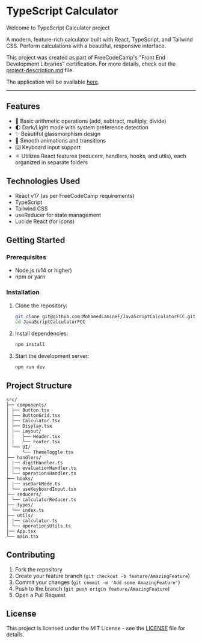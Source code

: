 # TypeScript Calculator

Welcome to TypeScript Calculator project

A modern, feature-rich calculator built with React, TypeScript, and Tailwind CSS. Perform calculations with a beautiful, responsive interface.

This project was created as part of FreeCodeCamp's "Front End Development Libraries" certification. For more details, check out the [project-description.md](project-description.md) file.

The application will be available [here](https://ts-fcc-calc.netlify.app/).

---

## Features

- 🔢 Basic arithmetic operations (add, subtract, multiply, divide)
- 🌓 Dark/Light mode with system preference detection
- ✨ Beautiful glassmorphism design
- 💅 Smooth animations and transitions
- ⌨️ Keyboard input support
- ⚛️ Utilizes React features (reducers, handlers, hooks, and utils), each organized in separate folders

## Technologies Used

- React v17 (as per FreeCodeCamp requirements)
- TypeScript
- Tailwind CSS
- useReducer for state management
- Lucide React (for icons)

## Getting Started

### Prerequisites

- Node.js (v14 or higher)
- npm or yarn

### Installation

1. Clone the repository:

   ```bash
   git clone git@github.com:MohamedLamineF/JavaScriptCalculatorFCC.git
   cd JavaScriptCalculatorFCC
   ```

2. Install dependencies:

   ```bash
   npm install
   ```

3. Start the development server:
   ```bash
   npm run dev
   ```

## Project Structure

```
src/
├── components/
│ ├── Button.tsx
│ ├── ButtonGrid.tsx
│ ├── Calculator.tsx
│ ├── Display.tsx
│ |── Layout/
│ |   ├── Header.tsx
│ |   └── Footer.tsx
│ └── UI/
│     └── ThemeToggle.tsx
├── handlers/
│ |── digitHandler.ts
│ |── evaluationHandler.ts
│ └── operationsHandler.ts
├── hooks/
│ |── useDarkMode.ts
│ └── useKeyboardInput.tsx
├── reducers/
│ └── calculatorReducer.ts
├── types/
│ └── index.ts
├── utils/
│ |── calculator.ts
│ └── operationsUtils.ts
|── App.tsx
└── main.tsx
```

## Contributing

1. Fork the repository
2. Create your feature branch (`git checkout -b feature/AmazingFeature`)
3. Commit your changes (`git commit -m 'Add some AmazingFeature'`)
4. Push to the branch (`git push origin feature/AmazingFeature`)
5. Open a Pull Request

## License

This project is licensed under the MIT License - see the [LICENSE](LICENSE) file for details.